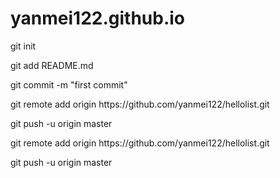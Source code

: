 # yanmei122.github.io
<p>git init   
<p>git add README.md
<p>git commit -m "first commit"
<p>git remote add origin https://github.com/yanmei122/hellolist.git
<p>git push -u origin master
<p>   
  
<p>git remote add origin https://github.com/yanmei122/hellolist.git
<p>git push -u origin master
